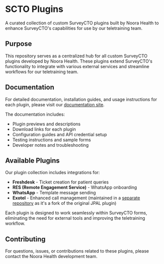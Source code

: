 # SCTO Plugins

A curated collection of custom SurveyCTO plugins built by Noora Health to enhance SurveyCTO's capabilities for use by our teletraining team.

## Purpose

This repository serves as a centralized hub for all custom SurveyCTO plugins developed by Noora Health. These plugins extend SurveyCTO's functionality to integrate with various external services and streamline workflows for our teletraining team.

## Documentation

For detailed documentation, installation guides, and usage instructions for each plugin, please visit our [documentation site](https://noorahealth.github.io/scto-plugins/).

The documentation includes:
- Plugin previews and descriptions
- Download links for each plugin
- Configuration guides and API credential setup
- Testing instructions and sample forms
- Developer notes and troubleshooting

## Available Plugins

Our plugin collection includes integrations for:
- **Freshdesk** - Ticket creation for patient queries
- **RES (Remote Engagement Service)** - WhatsApp onboarding
- **WhatsApp** - Template message sending
- **Exotel** - Enhanced call management (maintained in a [separate repository](https://github.com/NooraHealth/scto-exotel) as it's a fork of the original JPAL plugin)

Each plugin is designed to work seamlessly within SurveyCTO forms, eliminating the need for external tools and improving the teletraining workflow.

## Contributing

For questions, issues, or contributions related to these plugins, please contact the Noora Health development team.
